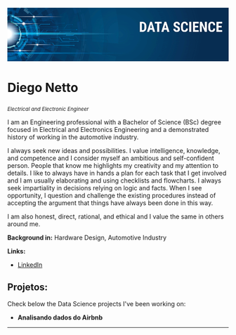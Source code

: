 <p align="center">
  <img src="banner.png" >
</p>

# Diego Netto
<sub>*Electrical and Electronic Engineer*</sub>

I am an Engineering professional with a Bachelor of Science (BSc) degree focused in Electrical and Electronics Engineering and a demonstrated history of working in the automotive industry.

I always seek new ideas and possibilities. I value intelligence, knowledge, and competence and I consider myself an ambitious and self-confident person. People that know me highlights my creativity and my attention to details. I like to always have in hands a plan for each task that I get involved and I am usually elaborating and using checklists and flowcharts. I always seek impartiality in decisions relying on logic and facts. When I see opportunity, I question and challenge the existing procedures instead of accepting the argument that things have always been done in this way.

I am also honest, direct, rational, and ethical and I value the same in others around me. 

**Background in:** Hardware Design, Automotive Industry

**Links:**
* [LinkedIn](https://www.linkedin.com/in/diego-netto-11b94956/)

## Projetos:
Check below the Data Science projects I've been working on:

* **Analisando dados do Airbnb**


---
